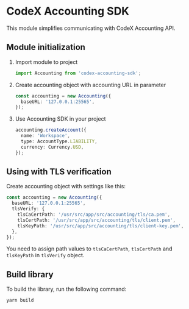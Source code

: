 # CodeX Accounting SDK
This module simplifies communicating with CodeX Accounting API.

## Module initialization

1. Import module to project
    ```ts
    import Accounting from 'codex-accounting-sdk';
    ```

2. Create accounting object with accounting URL in parameter
    ```ts
    const accounting = new Accounting({
      baseURL: '127.0.0.1:25565',
    });
    ```

3. Use Accounting SDK in your project
    ```ts
    accounting.createAccount({
      name: 'Workspace',
      type: AccountType.LIABILITY,
      currency: Currency.USD,
    });
    ```

## Using with TLS verification

Create accounting object with settings like this:

```ts
const accounting = new Accounting({
  baseURL: '127.0.0.1:25565',
  tlsVerify: {
    tlsCaCertPath: '/usr/src/app/src/accounting/tls/ca.pem',
    tlsCertPath: '/usr/src/app/src/accounting/tls/client.pem',
    tlsKeyPath: '/usr/src/app/src/accounting/tls/client-key.pem',
  },
});
```

You need to assign path values to `tlsCaCertPath`, `tlsCertPath` and `tlsKeyPath` in `tlsVerify` object.

## Build library

To build the library, run the following command:

```shell script
yarn build
```
